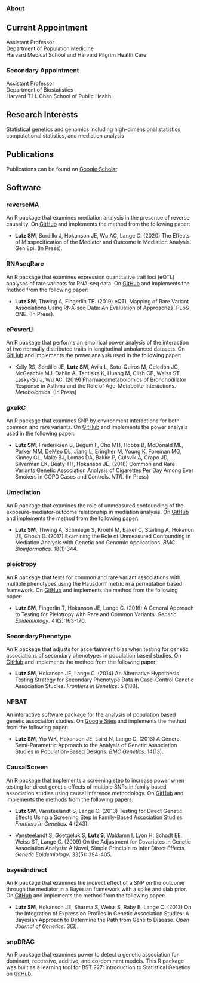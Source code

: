 ### [About](https://SharonLutz.github.io) 

## Current Appointment
Assistant Professor <br>
Department of Population Medicine <br>
Harvard Medical School and Harvard Pilgrim Health Care 

### Secondary Appointment
Assistant Professor <br>
Department of Biostatistics <br>
Harvard T.H. Chan School of Public Health

## Research Interests  
Statistical genetics and genomics including high-dimensional statistics, computational statistics, and mediation analysis

## Publications 
Publications can be found on [Google Scholar](https://scholar.google.com/citations?user=B0NyeIoAAAAJ&hl=en&oi=ao).

## Software
### reverseMA
An R package that examines mediation analysis in the presence of reverse causality. On [GitHub](https://github.com/SharonLutz/reverseMA) and implements the method from the following paper: 
- **Lutz SM**, Sordillo J, Hokanson JE, Wu AC, Lange C. (2020) The Effects of Misspecification of the Mediator and Outcome in Mediation Analysis. Gen Epi. (In Press).

### RNAseqRare
An R package that examines expression quantitative trait loci (eQTL) analyses of rare variants for RNA-seq data. On [GitHub](https://github.com/SharonLutz/RNAseqRare) and implements the method from the following paper:
- **Lutz SM**, Thwing A, Fingerlin TE. (2019) eQTL Mapping of Rare Variant Associations Using RNA-seq Data: An Evaluation of Approaches. PLoS ONE. (In Press).

### ePowerLI
An R package that performs an empirical power analysis of the interaction of two normally distributed traits in longitudinal unbalanced datasets. On [GitHub](https://github.com/SharonLutz/ePowerLI) 
and implements the power analysis used in the following paper: <br>
- Kelly RS, Sordillo JE, **Lutz SM**, Avila L, Soto-Quiros M, Celedón JC, McGeachie MJ, Dahlin A, Tantisira K, Huang M, Clish CB, Weiss ST,  Lasky-Su J, Wu AC. (2019) Pharmacometabolomics of Bronchodilator Response in Asthma and the Role of Age-Metabolite Interactions. *Metabolomics*. (In Press)

### gxeRC
An R package that examines SNP by environment interactions for both common and rare variants. On [GitHub](https://github.com/SharonLutz/gxeRC)
 and implements the power analysis used in the following paper: <br>
- **Lutz SM**, Frederiksen B, Begum F, Cho MH, Hobbs B, McDonald ML, Parker MM, DeMeo DL, Jiang L, Eringher M, Young K, Foreman MG, Kinney GL, Make BJ, Lomas DA, Bakke P, Gulsvik A, Crapo JD, Silverman EK, Beaty TH, Hokanson JE. (2018) Common and Rare Variants Genetic Association Analysis of Cigarettes Per Day Among Ever Smokers in COPD Cases and Controls. *NTR*. (In Press)

### Umediation
An R package that examines the role of unmeasured confounding of the exposure-mediator-outcome relationship in mediation analysis. On [GitHub](https://github.com/SharonLutz/Umediation)
 and implements the method from the following paper: <br>
- **Lutz SM**, Thwing A, Schmiege S, Kroehl M, Baker C, Starling A, Hokanon JE, Ghosh D. (2017) Examining the Role of Unmeasured Confounding in Mediation Analysis with Genetic and Genomic Applications. *BMC Bioinformatics.* 18(1):344.

### pleiotropy 
An R package that tests for common and rare variant associations with multiple phenotypes using the Hausdorff metric in a permutation based framework. On [GitHub](https://github.com/SharonLutz/pleiotropy) 
and implements the method from the following paper:<br>
- **Lutz SM**, Fingerlin T, Hokanson JE, Lange C. (2016) A General Approach to Testing for Pleiotropy with Rare and Common Variants. *Genetic Epidemiology*. 41(2):163-170.

### SecondaryPhenotype
An R package that adjusts for ascertainment bias when testing for genetic associations of secondary phenotypes in population based studies.  On [GitHub](https://github.com/SharonLutz/SecondaryPhenotype)
and implements the method from the following paper: <br>
- **Lutz SM**, Hokanson JE, Lange C. (2014) An Alternative Hypothesis Testing Strategy for Secondary Phenotype Data in Case-Control Genetic Association Studies. *Frontiers in Genetics*. 5 (188). 

### NPBAT
An interactive software package for the analysis of population based genetic association studies. On [Google Sites](https://sites.google.com/site/genenpbat/home/npbat) and implements the method from the following paper: <br>
- **Lutz SM**, Yip WK, Hokanson JE, Laird N, Lange C. (2013) A General Semi-Parametric Approach to the Analysis of Genetic Association Studies in Population-Based Designs. *BMC Genetics*. 14(13). 

### CausalScreen
An R package that implements a screening step to increase power when testing for direct genetic effects of multiple SNPs in family based association studies using causal inference methodology. On 
[GitHub](https://github.com/SharonLutz/CausalScreen)
and implements the methods from the following papers: <br>
- **Lutz SM**, Vansteelandt S, Lange C. (2013) Testing for Direct Genetic Effects Using a Screening Step in Family-Based Association Studies. *Frontiers in Genetics*. 4 (243).

- Vansteelandt S, Goetgeluk S, **Lutz S**, Waldamn I, Lyon H, Schadt EE, Weiss ST, Lange C. (2009) On the Adjustment for Covariates in Genetic Association Analysis: A Novel, Simple Principle to Infer Direct Effects. *Genetic Epidemiology*. 33(5): 394-405.

### bayesIndirect
An R package that examines the indirect effect of a SNP on the outcome through the mediator in a Bayesian framework with a spike and slab prior. On 
[GitHub](https://github.com/SharonLutz/bayesIndirect)
and implements the method from the following paper: <br>
- **Lutz SM**, Hokanson JE, Sharma S, Weiss S, Raby B, Lange C. (2013) On the Integration of Expression Profiles in Genetic Association Studies: A Bayesian Approach to Determine the Path from Gene to Disease. *Open Journal of Genetics*. 3(3). 

### snpDRAC
An R package that examines power to detect a genetic association for dominant, recessive, additive, and co-dominant models. This R package was built as a learning tool for BST 227: Introduction to Statistical Genetics on [GitHub](https://github.com/SharonLutz/snpDRAC). 

